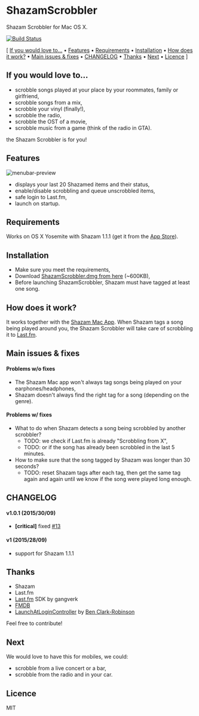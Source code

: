 ShazamScrobbler
=================

Shazam Scrobbler for Mac OS X. 

[![Build Status](https://travis-ci.org/stephanebruckert/ShazamScrobbler.svg?branch=master)](https://travis-ci.org/stephanebruckert/ShazamScrobbler)

[ [If you would love to...](#if-you-would-love-to) &bull; [Features](#features) &bull; [Requirements](#requirements) &bull; [Installation](#installation) &bull; [How does it work?](#how-does-it-work) &bull; [Main issues & fixes](#main-issues--fixes) &bull; [CHANGELOG](#changelog) &bull; [Thanks](#thanks) &bull; [Next](#next) &bull; [Licence](#licence) ]

## If you would love to...

 - scrobble songs played at your place by your roommates, family or girlfriend,
 - scrobble songs from a mix,
 - scrobble your vinyl (finally!),
 - scrobble the radio,
 - scrobble the OST of a movie,
 - scrobble music from a game (think of the radio in GTA).
 
the Shazam Scrobbler is for you!

## Features

![menubar-preview](https://cloud.githubusercontent.com/assets/1932338/10127413/89a1b8ce-65a1-11e5-8fd7-479ad0eca604.png)
 
 - displays your last 20 Shazamed items and their status,
 - enable/disable scrobbling and queue unscrobbled items,
 - safe login to Last.fm,
 - launch on startup.

## Requirements

Works on OS X Yosemite with Shazam 1.1.1 (get it from the [App Store](https://itunes.apple.com/en/app/shazam/id897118787?mt=12)).

## Installation

 - Make sure you meet the requirements,
 - Download [ShazamScrobbler.dmg from here](https://github.com/stephanebruckert/ShazamScrobbler/releases) (~600KB),
 - Before launching ShazamScrobbler, Shazam must have tagged at least one song.

## How does it work?

It works together with the [Shazam Mac App](https://itunes.apple.com/us/app/shazam/id897118787?mt=12). When Shazam tags a song being played around you, the Shazam Scrobbler will take care of scrobbling it to [Last.fm](http://last.fm).

## Main issues & fixes

#### Problems w/o fixes

- The Shazam Mac app won't always tag songs being played on your earphones/headphones,
- Shazam doesn't always find the right tag for a song (depending on the genre).

#### Problems w/ fixes

- What to do when Shazam detects a song being scrobbled by another scrobbler?
  - TODO: we check if Last.fm is already "Scrobbling from X",
  - TODO: or if the song has already been scrobbled in the last 5 minutes.
- How to make sure that the song tagged by Shazam was longer than 30 seconds?
  - TODO: reset Shazam tags after each tag, then get the same tag again and again until we know if the song were played long enough.

## CHANGELOG

#### v1.0.1 (2015/30/09)

 - **[critical]** fixed [#13](https://github.com/stephanebruckert/ShazamScrobbler/issues/13)

#### v1 (2015/28/09)

 - support for Shazam 1.1.1

## Thanks

 - Shazam
 - Last.fm
 - [Last.fm](https://github.com/gangverk/LastFm) SDK by gangverk
 - [FMDB](https://github.com/ccgus/fmdb)
 - [LaunchAtLoginController](https://github.com/Mozketo/LaunchAtLoginController) by [Ben Clark-Robinson](https://github.com/Mozketo)

Feel free to contribute!

## Next

We would love to have this for mobiles, we could:
 - scrobble from a live concert or a bar,
 - scrobble from the radio and in your car.
 
## Licence

MIT
